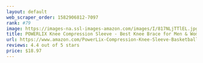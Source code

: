 ```yaml
---
layout: default 
﻿web_scraper_order: 1582906812-7097
rank: #79
image: https://images-na.ssl-images-amazon.com/images/I/817NLjTTlEL.jpg
title: POWERLIX Knee Compression Sleeve - Best Knee Brace for Men & Women – Knee Support for…
url: https://www.amazon.com/PowerLix-Compression-Knee-Sleeve-Basketball/dp/B07B3TKRR4/ref=zg_mw_sporting-goods_79?_encoding=UTF8&psc=1&refRID=5CP7JJH669Q653S4FQ41
reviews: 4.4 out of 5 stars
price: $18.97 
---
```

